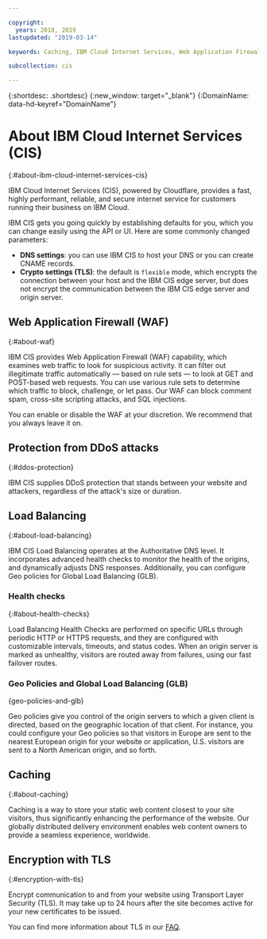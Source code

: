 ```yaml
---

copyright:
  years: 2018, 2019
lastupdated: "2019-03-14"

keywords: Caching, IBM Cloud Internet Services, Web Application Firewall

subcollection: cis

---
```



{:shortdesc: .shortdesc}
{:new_window: target="_blank"}
{:DomainName: data-hd-keyref="DomainName"} 

# About IBM Cloud Internet Services (CIS)
{:#about-ibm-cloud-internet-services-cis}

IBM Cloud Internet Services (CIS), powered by Cloudflare, provides a fast, highly performant, reliable, and secure internet service for customers running their business on IBM Cloud.   

IBM CIS gets you going quickly by establishing defaults for you, which you can change easily using the API or UI. Here are some commonly changed parameters:

 * **DNS settings**: you can use IBM CIS to host your DNS or you can create CNAME records.
 * **Crypto settings (TLS)**: the default is `flexible` mode, which encrypts the connection between your host and the IBM CIS edge server, but does not encrypt the communication between the IBM CIS edge server and origin server.

## Web Application Firewall (WAF)
{:#about-waf}

IBM CIS provides Web Application Firewall (WAF) capability, which examines web traffic to look for suspicious activity. It can filter out illegitimate traffic automatically — based on rule sets — to look at GET and POST-based web requests. You can use various rule sets to determine which traffic to block, challenge, or let pass. Our WAF can block comment spam, cross-site scripting attacks, and SQL injections.

You can enable or disable the WAF at your discretion. We recommend that you always leave it on.

## Protection from DDoS attacks
{:#ddos-protection}

IBM CIS supplies DDoS protection that stands between your website and attackers, regardless of the attack's size or duration.

## Load Balancing
{:#about-load-balancing}

IBM CIS Load Balancing operates at the Authoritative DNS level. It incorporates advanced health checks to monitor the health of the origins, and dynamically adjusts DNS responses. Additionally, you can configure Geo policies for Global Load Balancing (GLB).

### Health checks
{:#about-health-checks}

Load Balancing Health Checks are performed on specific URLs through periodic HTTP or HTTPS requests, and they are configured with customizable intervals, timeouts, and status codes. When an origin server is marked as unhealthy, visitors are routed away from failures, using our fast failover routes.
 
### Geo Policies and Global Load Balancing (GLB)
{geo-policies-and-glb}

Geo policies give you control of the origin servers to which a given client is directed, based on the geographic location of that client. For instance, you could configure your Geo policies so that visitors in Europe are sent to the nearest European origin for your website or application, U.S. visitors are sent to a North American origin, and so forth.

## Caching
{:#about-caching}

Caching is a way to store your static web content closest to your site visitors, thus significantly enhancing the performance of the website. Our globally distributed delivery environment enables web content owners to provide a seamless experience, worldwide.  
 
## Encryption with TLS
{:#encryption-with-tls}

Encrypt communication to and from your website using Transport Layer Security (TLS). It may take up to 24 hours after the site becomes active for your new certificates to be issued.

You can find more information about TLS in our [FAQ](/docs/infrastructure/cis?topic=cis-faq).
